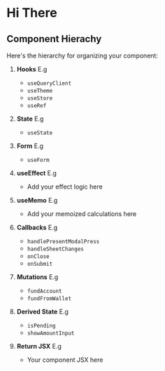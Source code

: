 # Hi There

## Component Hierachy

Here's the hierarchy for organizing your  component:

1. **Hooks**
E.g
   - `useQueryClient`
   - `useTheme`
   - `useStore`
   - `useRef`

2. **State**
E.g
   - `useState`

3. **Form**
E.g
   - `useForm`

4. **useEffect**
E.g
   - Add your effect logic here

5. **useMemo**
E.g
   - Add your memoized calculations here

6. **Callbacks**
E.g
   - `handlePresentModalPress`
   - `handleSheetChanges`
   - `onClose`
   - `onSubmit`

7. **Mutations**
E.g
   - `fundAccount`
   - `fundFromWallet`

8. **Derived State**
E.g
   - `isPending`
   - `showAmountInput`

9. **Return JSX**
E.g
   - Your component JSX here
